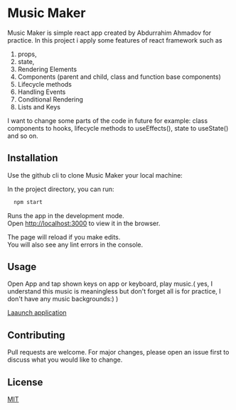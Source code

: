 # Music Maker 

Music Maker is simple react app created by Abdurrahim Ahmadov for practice.
In this project i apply some features of react framework such as 

1. props, 
2. state, 
3. Rendering Elements
4. Components (parent and child, class and function base components)
5. Lifecycle methods
6. Handling Events
7. Conditional Rendering
8. Lists and Keys


I want to change some parts of the code in future for example: class components to hooks, lifecycle methods to useEffects(), state to useState() and so on.  


## Installation

Use the github cli  to clone Music Maker your local machine:


In the project directory, you can run:
```bash
  npm start
```

Runs the app in the development mode.\
Open [http://localhost:3000](http://localhost:3000) to view it in the browser.

The page will reload if you make edits.\
You will also see any lint errors in the console.

## Usage
Open App and tap shown keys on app or keyboard, play music.( yes, I understand this music is meaningless but don't forget all is for practice, I don't have any music backgrounds:) )

[Laaunch application](https://ebdurrehm.github.io/musicmaker/)

## Contributing
Pull requests are welcome. For major changes, please open an issue first to discuss what you would like to change.


## License
[MIT](https://choosealicense.com/licenses/mit/)